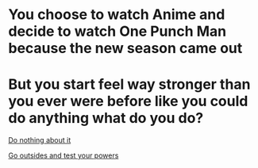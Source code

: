 # You choose to watch Anime and decide to watch One Punch Man because the new season came out
# But you start feel way stronger than you ever were before like you could do anything what do you do?

[Do nothing about it](Do-Nothing.md)

[Go outsides and test your powers](Test-Your-Powers.md)